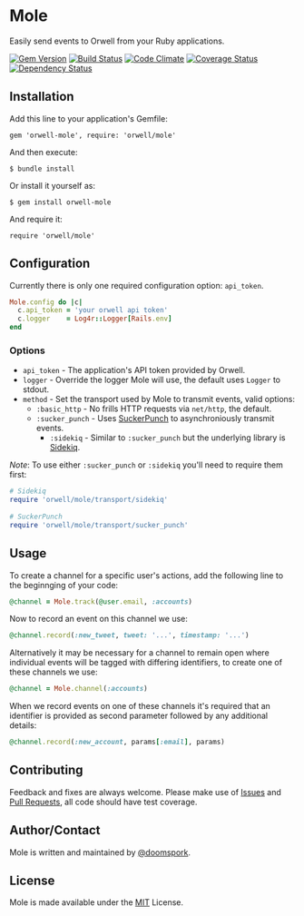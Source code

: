 # Mole

Easily send events to Orwell from your Ruby applications.

[![Gem Version](https://badge.fury.io/rb/orwell-mole.png)](https://rubygems.org/gems/orwell-mole) [![Build Status](https://travis-ci.org/doomspork/mole.svg?branch=master)](https://travis-ci.org/doomspork/mole) [![Code Climate](https://codeclimate.com/github/doomspork/mole/badges/gpa.svg)](https://codeclimate.com/github/doomspork/mole) [![Coverage Status](https://coveralls.io/repos/doomspork/mole/badge.png?branch=master)](https://coveralls.io/r/doomspork/mole?branch=master) [![Dependency Status](https://gemnasium.com/doomspork/mole.svg)](https://gemnasium.com/doomspork/mole)

## Installation

Add this line to your application's Gemfile:

	gem 'orwell-mole', require: 'orwell/mole'

And then execute:

	$ bundle install

Or install it yourself as:

	$ gem install orwell-mole

And require it:

	require 'orwell/mole'

## Configuration

Currently there is only one required configuration option: `api_token`.

```ruby
Mole.config do |c|
  c.api_token = 'your orwell api token'
  c.logger    = Log4r::Logger[Rails.env]
end
```

### Options
+ `api_token` - The application's API token provided by Orwell.
+ `logger` - Override the logger Mole will use, the default uses `Logger` to stdout.
+ `method` - Set the transport used by Mole to transmit events, valid options:
	- `:basic_http` - No frills HTTP requests via `net/http`, the default.
  - `:sucker_punch` - Uses [SuckerPunch](https://github.com/brandonhilkert/sucker_punch) to asynchroniously transmit events.
	- `:sidekiq` - Similar to `:sucker_punch` but the underlying library is [Sidekiq](https://github.com/mperham/sidekiq).

_Note_: To use either `:sucker_punch` or `:sidekiq` you'll need to require them first:

```ruby
# Sidekiq
require 'orwell/mole/transport/sidekiq'
	
# SuckerPunch
require 'orwell/mole/transport/sucker_punch'
```

## Usage

To create a channel for a specific user's actions, add the following line to the beginnging of your code:

```ruby
@channel = Mole.track(@user.email, :accounts)
```

Now to record an event on this channel we use:

```ruby
@channel.record(:new_tweet, tweet: '...', timestamp: '...')
```

Alternatively it may be necessary for a channel to remain open where individual events will be tagged with differing identifiers, to create one of these channels we use:

```ruby
@channel = Mole.channel(:accounts)
```

When we record events on one of these channels it's required that an identifier is provided as second parameter followed by any additional details:

```ruby
@channel.record(:new_account, params[:email], params)
```


## Contributing

Feedback and fixes are always welcome.  Please make use of [Issues](https://github.com/doomspork/autocomplete-me/issues) and [Pull Requests](https://github.com/doomspork/autocomplete-me/pulls), all code should have test coverage.

## Author/Contact

Mole is written and maintained by [@doomspork](github.com/doomspork).

## License

Mole is made available under the [MIT](http://opensource.org/licenses/MIT) License.
